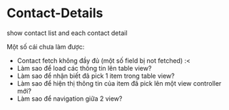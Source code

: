 # Contact-Details
show contact list and each contact detail

Một số cái chưa làm được:
 * Contact fetch không đầy đủ (một số field bị not fetched) :<
 * Làm sao để load các thông tin lên table view?
 * Làm sao để nhận biết đã pick 1 item trong table view?
 * Làm sao để hiện thị thông tin của item đã pick lên một view controller mới?
 * Làm sao để navigation giữa 2 view?


